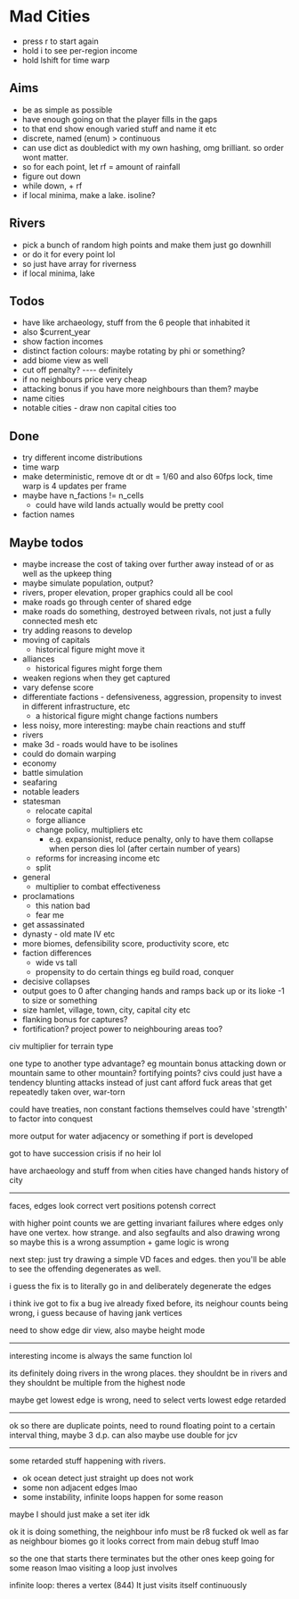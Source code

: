 # Mad Cities
- press r to start again
- hold i to see per-region income
- hold lshift for time warp

## Aims
 - be as simple as possible
 - have enough going on that the player fills in the gaps
 - to that end show enough varied stuff and name it etc
 - discrete, named (enum) > continuous
 - can use dict as doubledict with my own hashing, omg brilliant. so order wont matter.
 - so for each point, let rf = amount of rainfall
 - figure out down
 - while down, + rf
 - if local minima, make a lake. isoline?


## Rivers
 - pick a bunch of random high points and make them just go downhill
 - or do it for every point lol
 - so just have array for riverness
 - if local minima, lake

## Todos
 - have like archaeology, stuff from the 6 people that inhabited it
 - also $current_year
 - show faction incomes
 - distinct faction colours: maybe rotating by phi or something?
 - add biome view as well
 - cut off penalty? ---- definitely
  - if no neighbours price very cheap
 - attacking bonus if you have more neighbours than them? maybe
 - name cities
 - notable cities - draw non capital cities too

## Done
 - try different income distributions
 - time warp
 - make deterministic, remove dt or dt = 1/60 and also 60fps lock, time warp is 4 updates per frame
 - maybe have n_factions != n_cells
   - could have wild lands actually would be pretty cool
 - faction names

 ## Maybe todos
 - maybe increase the cost of taking over further away instead of or as well as the upkeep thing
 - maybe simulate population, output?
 - rivers, proper elevation, proper graphics could all be cool
 - make roads go through center of shared edge
  - make roads do something, destroyed between rivals, not just a fully connected mesh etc
  - try adding reasons to develop
  - moving of capitals
    - historical figure might move it
  - alliances
    - historical figures might forge them
  - weaken regions when they get captured
  - vary defense score
  - differentiate factions - defensiveness, aggression, propensity to invest in different infrastructure, etc
    - a historical figure might change factions numbers
   - less noisy, more interesting: maybe chain reactions and stuff
   - rivers
   - make 3d
    - roads would have to be isolines
   - could do domain warping
   - economy
 - battle simulation
 - seafaring
 - notable leaders
  - statesman
    - relocate capital
    - forge alliance
    - change policy, multipliers etc
      - e.g. expansionist, reduce penalty, only to have them collapse when person dies lol (after certain number of years)
    - reforms for increasing income etc
    - split
  - general
    - multiplier to combat effectiveness
  - proclamations
    - this nation bad
    - fear me
  - get assassinated
  - dynasty - old mate IV etc
 - more biomes, defensibility score, productivity score, etc
 - faction differences
   - wide vs tall
   - propensity to do certain things eg build road, conquer
 - decisive collapses
 - output goes to 0 after changing hands and ramps back up or its lioke -1 to size or something
 - size hamlet, village, town, city, capital city etc
 - flanking bonus for captures?
 - fortification? project power to neighbouring areas too?

civ multiplier for terrain type

one type to another type advantage? eg mountain bonus attacking down or mountain same to other mountain?
fortifying points?
civs could just have a tendency
blunting attacks instead of just cant afford
fuck areas that get repeatedly taken over, war-torn

could have treaties, non constant
factions themselves could have 'strength' to factor into conquest

more output for water adjacency or something if port is developed

got to have succession crisis if no heir lol


have archaeology and stuff from when cities have changed hands
history of city

------------------------

faces, edges look correct
vert positions potensh correct

with higher point counts we are getting invariant failures where edges only have one vertex. how strange.
and also segfaults
and also drawing wrong
so maybe this is a wrong assumption + game logic is wrong

next step: just try drawing a simple VD faces and edges. then you'll be able to see the offending degenerates as well.

i guess the fix is to literally go in and deliberately degenerate the edges

i think ive got to fix a bug ive already fixed before, its neighour counts being wrong, i guess because of having jank vertices

need to show edge dir view, also maybe height mode

--------------------------------------------------------

interesting income is always the same function lol

its definitely doing rivers in the wrong places.
they shouldnt be in rivers and they shouldnt be multiple from the highest node

maybe get lowest edge is wrong, need to select verts
lowest edge retarded

--------------

ok so there are duplicate points, need to round floating point to a certain interval thing, maybe 3 d.p. can also maybe use double for jcv

-------------------
some retarded stuff happening with rivers.
  - ok ocean detect just straight up does not work
  - some non adjacent edges lmao
  - some instability, infinite loops happen for some reason

maybe I should just make a set iter idk

ok it is doing something, the neighbour info must be r8 fucked
ok well as far as neighbour biomes go it looks correct from main debug stuff lmao

so the one that starts there terminates but the other ones keep going for some reason lmao
visiting a loop just involves 

infinite loop: theres a vertex (844) It just visits itself continuously
